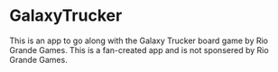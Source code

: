 # GalaxyTrucker
This is an app to go along with the Galaxy Trucker board game by Rio Grande Games.
This is a fan-created app and is not sponsered by Rio Grande Games.
